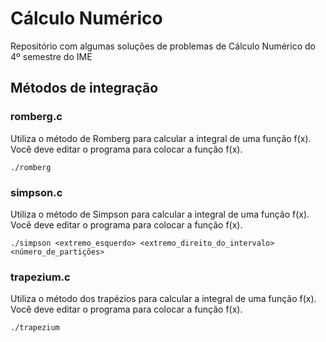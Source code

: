 # Cálculo Numérico

Repositório com algumas soluções de problemas de Cálculo Numérico do 4º semestre do IME

## Métodos de integração

### romberg.c
Utiliza o método de Romberg para calcular a integral de uma função f(x). Você deve editar o programa para colocar a função f(x).
```
./romberg

```

### simpson.c
Utiliza o método de Simpson para calcular a integral de uma função f(x). Você deve editar o programa para colocar a função f(x).
```
./simpson <extremo_esquerdo> <extremo_direito_do_intervalo> <número_de_partições>

```

### trapezium.c
Utiliza o método dos trapézios para calcular a integral de uma função f(x). Você deve editar o programa para colocar a função f(x).
```
./trapezium
```
